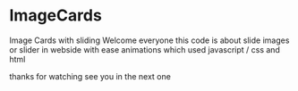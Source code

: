 # ImageCards
Image Cards with sliding
Welcome everyone 
this code is about slide images or slider in webside with ease animations which used javascript / css and html

thanks for watching
see you in the next one
